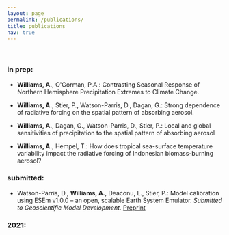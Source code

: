 ```yaml
---
layout: page
permalink: /publications/
title: publications
nav: true
---
```


<p>&nbsp;</p>

### in prep:  

 - **Williams, A.**, O'Gorman, P.A.: Contrasting Seasonal Response of Northern Hemisphere Precipitation Extremes to Climate Change.

 - **Williams, A.**, Stier, P., Watson-Parris, D., Dagan, G.: Strong dependence of radiative forcing on the spatial pattern of absorbing aerosol.

 - **Williams, A.**, Dagan, G., Watson-Parris, D., Stier, P.: Local and global sensitivities of precipitation to the spatial pattern of absorbing aerosol
 
 - **Williams, A.**, Hempel, T.: How does tropical sea-surface temperature variability impact the radiative forcing of Indonesian biomass-burning aerosol?

### submitted:

 - Watson-Parris, D., **Williams, A.**, Deaconu, L., Stier, P.: Model calibration using ESEm v1.0.0 – an open, scalable Earth System Emulator. *Submitted to Geoscientific Model Development.* [Preprint](https://gmd.copernicus.org/preprints/gmd-2021-267/)

### 2021:
<p>&nbsp;</p>

